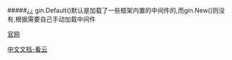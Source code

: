 #####¿¿
gin.Default()默认是加载了一些框架内置的中间件的,而gin.New()则没有,根据需要自己手动加载中间件

[官网](https://github.com/gin-gonic/gin)

[中文文档-看云](https://www.kancloud.cn/shuangdeyu/gin_book/949411)
